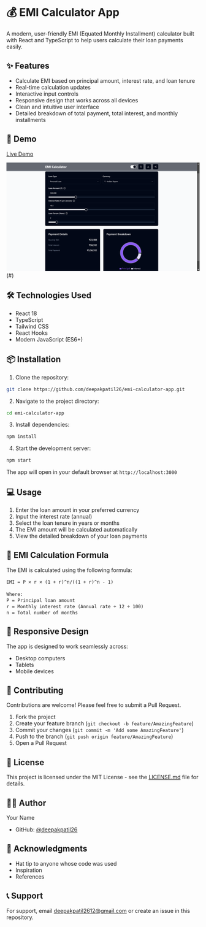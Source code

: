 # 💰 EMI Calculator App

A modern, user-friendly EMI (Equated Monthly Installment) calculator built with React and TypeScript to help users calculate their loan payments easily.

## ✨ Features

- Calculate EMI based on principal amount, interest rate, and loan tenure
- Real-time calculation updates
- Interactive input controls
- Responsive design that works across all devices
- Clean and intuitive user interface
- Detailed breakdown of total payment, total interest, and monthly installments

## 🚀 Demo

[Live Demo](#) <!-- Add your deployed app link here -->

![EMI Calculator](public/emi-calculator-app.png)(#) <!-- Add your app screenshot here -->

## 🛠️ Technologies Used

- React 18
- TypeScript
- Tailwind CSS <!-- Update based on your styling solution -->
- React Hooks
- Modern JavaScript (ES6+)

## 📦 Installation

1. Clone the repository:
```bash
git clone https://github.com/deepakpatil26/emi-calculator-app.git
```

2. Navigate to the project directory:
```bash
cd emi-calculator-app
```

3. Install dependencies:
```bash
npm install
```

4. Start the development server:
```bash
npm start
```

The app will open in your default browser at `http://localhost:3000`

## 💻 Usage

1. Enter the loan amount in your preferred currency
2. Input the interest rate (annual)
3. Select the loan tenure in years or months
4. The EMI amount will be calculated automatically
5. View the detailed breakdown of your loan payments

## 🧮 EMI Calculation Formula

The EMI is calculated using the following formula:

```
EMI = P × r × (1 + r)^n/((1 + r)^n - 1)

Where:
P = Principal loan amount
r = Monthly interest rate (Annual rate ÷ 12 ÷ 100)
n = Total number of months
```

## 📱 Responsive Design

The app is designed to work seamlessly across:
- Desktop computers
- Tablets
- Mobile devices

## 🤝 Contributing

Contributions are welcome! Please feel free to submit a Pull Request.

1. Fork the project
2. Create your feature branch (`git checkout -b feature/AmazingFeature`)
3. Commit your changes (`git commit -m 'Add some AmazingFeature'`)
4. Push to the branch (`git push origin feature/AmazingFeature`)
5. Open a Pull Request

## 📝 License

This project is licensed under the MIT License - see the [LICENSE.md](LICENSE.md) file for details.

## 👨‍💻 Author

Your Name
- GitHub: [@deepakpatil26](#)

## 🙏 Acknowledgments

- Hat tip to anyone whose code was used
- Inspiration
- References

## 📞 Support

For support, email deepakpatil2612@gmail.com or create an issue in this repository.